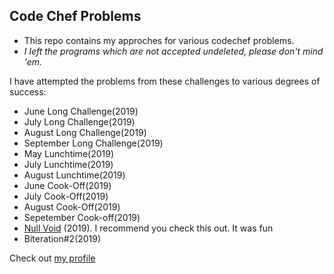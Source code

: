 ## Code Chef Problems   

* This repo contains my approches for various codechef problems.   
* _I left the programs which are not accepted undeleted, please don't mind 'em._  

I have attempted the problems from these challenges to various degrees of success:  
* June Long Challenge(2019)
* July Long Challenge(2019)
* August Long Challenge(2019)
* September Long Challenge(2019)
* May Lunchtime(2019)
* July Lunchtime(2019)
* August Lunchtime(2019)
* June Cook-Off(2019)
* July Cook-Off(2019)
* August Cook-Off(2019)
* Sepetember Cook-off(2019)
* [Null Void](https://www.codechef.com/NUVO2019/) (2019). I recommend you check this out. It was fun
* Biteration#2(2019)

Check out [my profile](https://www.codechef.com/users/shine_hacker)
